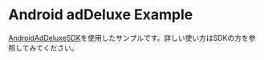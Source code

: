 # Android adDeluxe Example
[AndroidAdDeluxeSDK](https://github.com/fukata/Android-AdDeluxeExample)を使用したサンプルです。詳しい使い方はSDKの方を参照してみてください。
